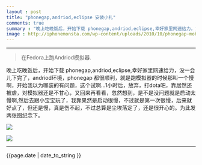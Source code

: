 ```yaml
---
layout : post
title: "phonegap,andriod,eclipse 安装小扎"
comments: true
summary : "晚上吃晚饭后，开始下载 phonegap,andriod,eclipse,幸好家里网速给力，没一会儿下完了，andriod环境，phonegap 都很顺利，就是跑模拟器的时..."
image : http://iphonemonsta.com/wp-content/uploads/2010/10/phonegap-mobile-development-tool.png
---
```



*** 
>在Fedora上跑Andriod模拟器.

晚上吃晚饭后，开始下载 phonegap,andriod,eclipse,幸好家里网速给力，没一会儿下完了，andriod环境，phonegap 都很顺利，就是跑模拟器的时候那叫一个慢啊，开始我以为哪装的有问题，这个试啊...1小时后，放弃，打dota吧，靠居然还被虐，对模拟器还是不甘心，又回来再看看，忽然想到，是不是没问题就是启动太慢啊,然后去跟小宝宝玩了，我靠果然是启动很慢，不过就是第一次很慢，后来就好点了，但还是慢，真是伤不起，不过总算是尘埃落定了，还是很开心的。为此发两张图纪念下。






![](https://dl.dropboxusercontent.com/u/161895058/blog/android-1.png)




![](https://dl.dropboxusercontent.com/u/161895058/blog/android-2.png)


*** 




{{page.date | date_to_string }}
